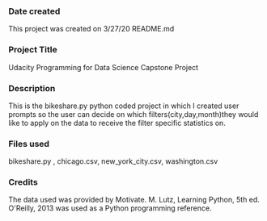 ### Date created
This project was created on 3/27/20 README.md

### Project Title
Udacity Programming for Data Science Capstone Project

### Description
This is the bikeshare.py python coded project in which I created user prompts so the user can decide on which filters(city,day,month)they would like to apply on the data to receive the filter specific statistics on.

### Files used		
bikeshare.py , chicago.csv, new_york_city.csv, washington.csv

### Credits
The data used was provided by Motivate. M. Lutz, Learning Python, 5th ed. O'Reilly, 2013 was used as a Python programming reference.

